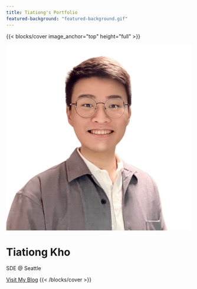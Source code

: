 ```yaml
---
title: Tiationg's Portfolio
featured-background: "featured-background.gif"
---
```


{{< blocks/cover image_anchor="top" height="full" >}}
<div class="photo-container">
  <img src="tiationg.png" alt="My Photo">
</div>
<h1 class="cover-title">Tiationg Kho</h1>
<p class="lead">SDE @ Seattle</p>
<a href="https://tiationg-kho.github.io/blog" class="btn btn-secondary">Visit My Blog</a>
{{< /blocks/cover >}}
